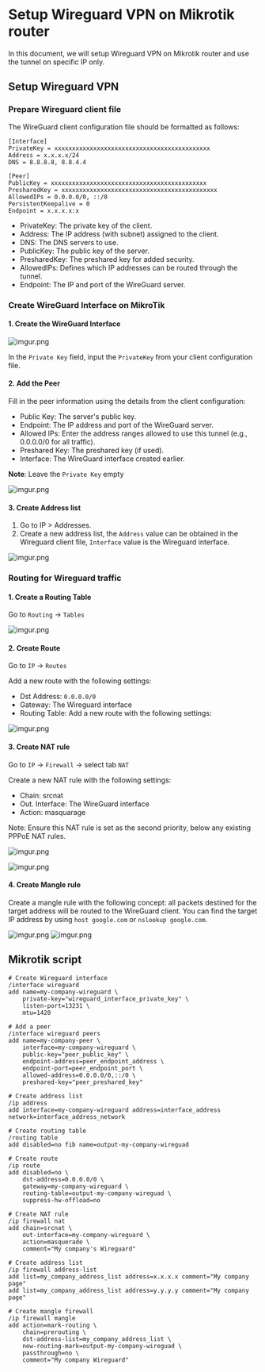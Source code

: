 # Setup Wireguard VPN on Mikrotik router

In this document, we will setup Wireguard VPN on Mikrotik router and use the tunnel on specific IP only.

## Setup Wireguard VPN

### Prepare Wireguard client file

The WireGuard client configuration file should be formatted as follows:

```
[Interface]
PrivateKey = xxxxxxxxxxxxxxxxxxxxxxxxxxxxxxxxxxxxxxxxxxxx
Address = x.x.x.x/24
DNS = 8.8.8.8, 8.8.4.4

[Peer]
PublicKey = xxxxxxxxxxxxxxxxxxxxxxxxxxxxxxxxxxxxxxxxxxxx
PresharedKey = xxxxxxxxxxxxxxxxxxxxxxxxxxxxxxxxxxxxxxxxxxxx
AllowedIPs = 0.0.0.0/0, ::/0
PersistentKeepalive = 0
Endpoint = x.x.x.x:x
```

- PrivateKey: The private key of the client.
- Address: The IP address (with subnet) assigned to the client.
- DNS: The DNS servers to use.
- PublicKey: The public key of the server.
- PresharedKey: The preshared key for added security.
- AllowedIPs: Defines which IP addresses can be routed through the tunnel.
- Endpoint: The IP and port of the WireGuard server.

### Create WireGuard Interface on MikroTik

#### 1. Create the WireGuard Interface

![imgur.png](https://i.imgur.com/azYejNe.png)

In the `Private Key` field, input the `PrivateKey` from your client configuration file.

#### 2. Add the Peer

Fill in the peer information using the details from the client configuration:

- Public Key: The server's public key.
- Endpoint: The IP address and port of the WireGuard server.
- Allowed IPs: Enter the address ranges allowed to use this tunnel (e.g., 0.0.0.0/0 for all traffic).
- Preshared Key: The preshared key (if used).
- Interface: The WireGuard interface created earlier.

**Note**: Leave the `Private Key` empty

![imgur.png](https://i.imgur.com/yvYuWFU.png)

#### 3. Create Address list

1. Go to IP > Addresses.
2. Create a new address list, the `Address` value can be obtained in the Wireguard client file, `Interface` value is the Wireguard interface.

![imgur.png](https://i.imgur.com/ZpvGGmf.png)

### Routing for Wireguard traffic

#### 1. Create a Routing Table

Go to `Routing` -> `Tables`

![imgur.png](https://i.imgur.com/4QBtYG2.png)

#### 2. Create Route

Go to `IP` -> `Routes`

Add a new route with the following settings:

- Dst Address: `0.0.0.0/0`
- Gateway: The Wireguard interface
- Routing Table: Add a new route with the following settings:

![imgur.png](https://i.imgur.com/eNuJYZJ.png)

#### 3. Create NAT rule

Go to `IP` -> `Firewall` -> select tab `NAT`

Create a new NAT rule with the following settings:

- Chain: srcnat
- Out. Interface: The WireGuard interface
- Action: masquarage

Note: Ensure this NAT rule is set as the second priority, below any existing PPPoE NAT rules.

![imgur.png](https://i.imgur.com/7rl0A6g.png)

![imgur.png](https://i.imgur.com/Xhgs1Eb.png)

#### 4. Create Mangle rule

Create a mangle rule with the following concept: all packets destined for the target address will be routed to the WireGuard client. You can find the target IP address by using `host google.com` or `nslookup google.com`.

![imgur.png](https://i.imgur.com/9W6j7mV.png)
![imgur.png](https://i.imgur.com/z4U2uhQ.png)

## Mikrotik script

```rsc
# Create Wireguard interface
/interface wireguard
add name=my-company-wireguard \
    private-key="wireguard_interface_private_key" \
    listen-port=13231 \ 
    mtu=1420

# Add a peer
/interface wireguard peers
add name=my-company-peer \
    interface=my-company-wireguard \
    public-key="peer_public_key" \
    endpoint-address=peer_endpoint_address \
    endpoint-port=peer_endpoint_port \
    allowed-address=0.0.0.0/0,::/0 \
    preshared-key="peer_preshared_key"

# Create address list
/ip address
add interface=my-company-wireguard address=interface_address network=interface_address_network

# Create routing table
/routing table
add disabled=no fib name=output-my-company-wireguad

# Create route
/ip route
add disabled=no \
    dst-address=0.0.0.0/0 \
    gateway=my-company-wireguard \
    routing-table=output-my-company-wireguad \
    suppress-hw-offload=no

# Create NAT rule
/ip firewall nat
add chain=srcnat \
    out-interface=my-company-wireguard \
    action=masquerade \
    comment="My company's Wireguard"

# Create address list
/ip firewall address-list
add list=my_company_address_list address=x.x.x.x comment="My company page"
add list=my_company_address_list address=y.y.y.y comment="My company page"

# Create mangle firewall
/ip firewall mangle
add action=mark-routing \
    chain=prerouting \
    dst-address-list=my_company_address_list \
    new-routing-mark=output-my-company-wireguad \
    passthrough=no \
    comment="My company Wireguard"
```
